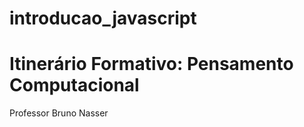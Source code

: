 # introducao_javascript

# **Itinerário Formativo: Pensamento Computacional**

Professor Bruno Nasser
